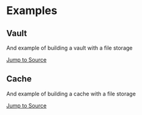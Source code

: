 # Examples

## Vault

And example of building a vault with a file storage

[Jump to Source](https://github.com/ivoleitao/stash/blob/develop/packages/stash_file/example/vault)

## Cache

And example of building a cache with a file storage

[Jump to Source](https://github.com/ivoleitao/stash/blob/develop/packages/stash_file/example/cache)
